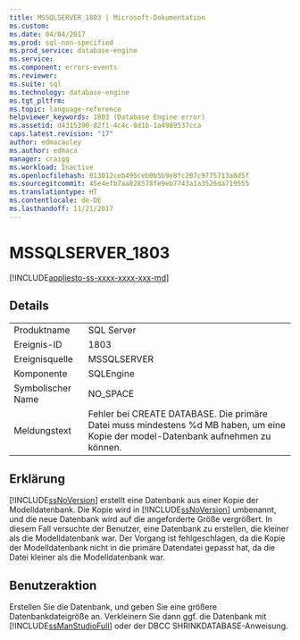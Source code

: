 ```yaml
---
title: MSSQLSERVER_1803 | Microsoft-Dokumentation
ms.custom: 
ms.date: 04/04/2017
ms.prod: sql-non-specified
ms.prod_service: database-engine
ms.service: 
ms.component: errors-events
ms.reviewer: 
ms.suite: sql
ms.technology: database-engine
ms.tgt_pltfrm: 
ms.topic: language-reference
helpviewer_keywords: 1803 (Database Engine error)
ms.assetid: d4315390-82f1-4c4c-8d1b-1a4989537cca
caps.latest.revision: "17"
author: edmacauley
ms.author: edmaca
manager: craigg
ms.workload: Inactive
ms.openlocfilehash: 013012ceb495ceb0b5b9e8fc207c9775713a8d5f
ms.sourcegitcommit: 45e4efb7aa828578fe9eb7743a1a3526da719555
ms.translationtype: HT
ms.contentlocale: de-DE
ms.lasthandoff: 11/21/2017
---
```

# <a name="mssqlserver1803"></a>MSSQLSERVER_1803
[!INCLUDE[appliesto-ss-xxxx-xxxx-xxx-md](../../includes/appliesto-ss-xxxx-xxxx-xxx-md.md)]
  
## <a name="details"></a>Details  
  
|||  
|-|-|  
|Produktname|SQL Server|  
|Ereignis-ID|1803|  
|Ereignisquelle|MSSQLSERVER|  
|Komponente|SQLEngine|  
|Symbolischer Name|NO_SPACE|  
|Meldungstext|Fehler bei CREATE DATABASE. Die primäre Datei muss mindestens %d MB haben, um eine Kopie der model-Datenbank aufnehmen zu können.|  
  
## <a name="explanation"></a>Erklärung  
[!INCLUDE[ssNoVersion](../../includes/ssnoversion-md.md)] erstellt eine Datenbank aus einer Kopie der Modelldatenbank. Die Kopie wird in [!INCLUDE[ssNoVersion](../../includes/ssnoversion-md.md)] umbenannt, und die neue Datenbank wird auf die angeforderte Größe vergrößert. In diesem Fall versuchte der Benutzer, eine Datenbank zu erstellen, die kleiner als die Modelldatenbank war. Der Vorgang ist fehlgeschlagen, da die Kopie der Modelldatenbank nicht in die primäre Datendatei gepasst hat, da die Datei kleiner als die Modelldatenbank war.  
  
## <a name="user-action"></a>Benutzeraktion  
Erstellen Sie die Datenbank, und geben Sie eine größere Datenbankdateigröße an. Verkleinern Sie dann ggf. die Datenbank mit [!INCLUDE[ssManStudioFull](../../includes/ssmanstudiofull-md.md)] oder der DBCC SHRINKDATABASE-Anweisung.  
  
